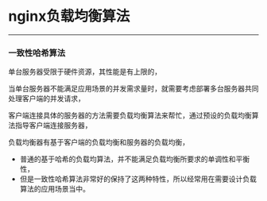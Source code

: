 # nginx负载均衡算法

---

### 一致性哈希算法

单台服务器受限于硬件资源，其性能是有上限的，

当单台服务器不能满足应用场景的并发需求量时，就需要考虑部署多台服务器共同处理客户端的并发请求，

客户端连接具体的服务器的方法需要负载均衡算法来帮忙，通过预设的负载均衡算法指导客户端连接服务器，

负载均衡器有基于客户端的负载均衡和服务器的负载均衡，

- 普通的基于哈希的负载均算法，并不能满足负载均衡所要求的单调性和平衡性，
- 但是一致性哈希算法非常好的保持了这两种特性，所以经常用在需要设计负载算法的应用场景当中。









